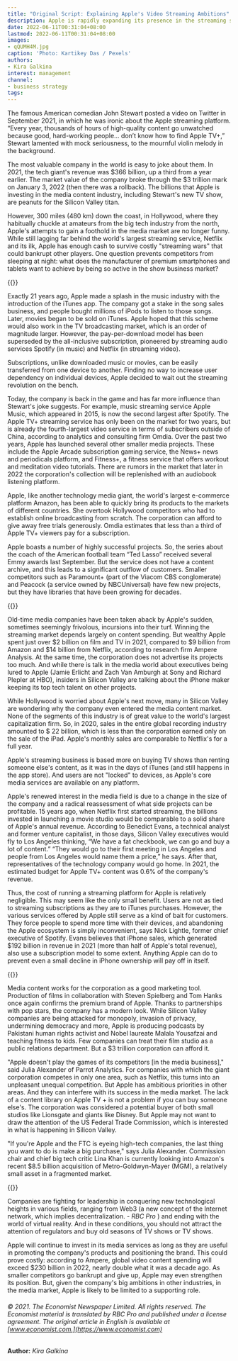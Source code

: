 ```yaml
---
title: "Original Script: Explaining Apple's Video Streaming Ambitions"
description: Apple is rapidly expanding its presence in the streaming services market. However, unlike Netflix and other competitors, the tech giant has a much smarter plan to exploit its position in the music and video content market.
date: 2022-06-11T00:31:04+08:00
lastmod: 2022-06-11T00:31:04+08:00
images:
- qQUMH4M.jpg
caption: 'Photo: Kartikey Das / Pexels'
authors:
- Kira Galkina
interest: management
channel: 
- business strategy
tags: 
---
```


The famous American comedian John Stewart posted a video on Twitter in September 2021, in which he was ironic about the Apple streaming platform. “Every year, thousands of hours of high-quality content go unwatched because good, hard-working people… don’t know how to find Apple TV+,” Stewart lamented with mock seriousness, to the mournful violin melody in the background.  
  
The most valuable company in the world is easy to joke about them. In 2021, the tech giant's revenue was $366 billion, up a third from a year earlier. The market value of the company broke through the $3 trillion mark on January 3, 2022 (then there was a rollback). The billions that Apple is investing in the media content industry, including Stewart's new TV show, are peanuts for the Silicon Valley titan.

However, 300 miles (480 km) down the coast, in Hollywood, where they habitually chuckle at amateurs from the big tech industry from the north, Apple's attempts to gain a foothold in the media market are no longer funny. While still lagging far behind the world's largest streaming service, Netflix and its ilk, Apple has enough cash to survive costly "streaming wars" that could bankrupt other players. One question prevents competitors from sleeping at night: what does the manufacturer of premium smartphones and tablets want to achieve by being so active in the show business market?

{{<ads>}}

Exactly 21 years ago, Apple made a splash in the music industry with the introduction of the iTunes app. The company got a stake in the song sales business, and people bought millions of iPods to listen to those songs. Later, movies began to be sold on iTunes. Apple hoped that this scheme would also work in the TV broadcasting market, which is an order of magnitude larger. However, the pay-per-download model has been superseded by the all-inclusive subscription, pioneered by streaming audio services Spotify (in music) and Netflix (in streaming video).  
  
Subscriptions, unlike downloaded music or movies, can be easily transferred from one device to another. Finding no way to increase user dependency on individual devices, Apple decided to wait out the streaming revolution on the bench.

Today, the company is back in the game and has far more influence than Stewart's joke suggests. For example, music streaming service Apple Music, which appeared in 2015, is now the second largest after Spotify. The Apple TV+ streaming service has only been on the market for two years, but is already the fourth-largest video service in terms of subscribers outside of China, according to analytics and consulting firm Omdia. Over the past two years, Apple has launched several other smaller media projects. These include the Apple Arcade subscription gaming service, the News+ news and periodicals platform, and Fitness+, a fitness service that offers workout and meditation video tutorials. There are rumors in the market that later in 2022 the corporation's collection will be replenished with an audiobook listening platform.

Apple, like another technology media giant, the world's largest e-commerce platform Amazon, has been able to quickly bring its products to the markets of different countries. She overtook Hollywood competitors who had to establish online broadcasting from scratch. The corporation can afford to give away free trials generously. Omdia estimates that less than a third of Apple TV+ viewers pay for a subscription.

Apple boasts a number of highly successful projects. So, the series about the coach of the American football team “Ted Lasso” received several Emmy awards last September. But the service does not have a content archive, and this leads to a significant outflow of customers. Smaller competitors such as Paramount+ (part of the Viacom CBS conglomerate) and Peacock (a service owned by NBCUniversal) have few new projects, but they have libraries that have been growing for decades.

{{<ads>}}

Old-time media companies have been taken aback by Apple's sudden, sometimes seemingly frivolous, incursions into their turf. Winning the streaming market depends largely on content spending. But wealthy Apple spent just over $2 billion on film and TV in 2021, compared to $9 billion from Amazon and $14 billion from Netflix, according to research firm Ampere Analysis. At the same time, the corporation does not advertise its projects too much. And while there is talk in the media world about executives being lured to Apple (Jamie Erlicht and Zach Van Amburgh at Sony and Richard Plepler at HBO), insiders in Silicon Valley are talking about the iPhone maker keeping its top tech talent on other projects.

While Hollywood is worried about Apple's next move, many in Silicon Valley are wondering why the company even entered the media content market. None of the segments of this industry is of great value to the world's largest capitalization firm. So, in 2020, sales in the entire global recording industry amounted to $ 22 billion, which is less than the corporation earned only on the sale of the iPad. Apple's monthly sales are comparable to Netflix's for a full year.

Apple's streaming business is based more on buying TV shows than renting someone else's content, as it was in the days of iTunes (and still happens in the app store). And users are not "locked" to devices, as Apple's core media services are available on any platform.

Apple's renewed interest in the media field is due to a change in the size of the company and a radical reassessment of what side projects can be profitable. 15 years ago, when Netflix first started streaming, the billions invested in launching a movie studio would be comparable to a solid share of Apple's annual revenue. According to Benedict Evans, a technical analyst and former venture capitalist, in those days, Silicon Valley executives would fly to Los Angeles thinking, “We have a fat checkbook, we can go and buy a lot of content.” “They would go to their first meeting in Los Angeles and people from Los Angeles would name them a price,” he says. After that, representatives of the technology company would go home. In 2021, the estimated budget for Apple TV+ content was 0.6% of the company's revenue.

Thus, the cost of running a streaming platform for Apple is relatively negligible. This may seem like the only small benefit. Users are not as tied to streaming subscriptions as they are to iTunes purchases. However, the various services offered by Apple still serve as a kind of bait for customers. They force people to spend more time with their devices, and abandoning the Apple ecosystem is simply inconvenient, says Nick Lightle, former chief executive of Spotify. Evans believes that iPhone sales, which generated $192 billion in revenue in 2021 (more than half of Apple's total revenue), also use a subscription model to some extent. Anything Apple can do to prevent even a small decline in iPhone ownership will pay off in itself.

{{<ads>}}

Media content works for the corporation as a good marketing tool. Production of films in collaboration with Steven Spielberg and Tom Hanks once again confirms the premium brand of Apple. Thanks to partnerships with pop stars, the company has a modern look. While Silicon Valley companies are being attacked for monopoly, invasion of privacy, undermining democracy and more, Apple is producing podcasts by Pakistani human rights activist and Nobel laureate Malala Yousafzai and teaching fitness to kids. Few companies can treat their film studio as a public relations department. But a $3 trillion corporation can afford it.

"Apple doesn't play the games of its competitors \[in the media business\]," said Julia Alexander of Parrot Analytics. For companies with which the giant corporation competes in only one area, such as Netflix, this turns into an unpleasant unequal competition. But Apple has ambitious priorities in other areas. And they can interfere with its success in the media market. The lack of a content library on Apple TV + is not a problem if you can buy someone else's. The corporation was considered a potential buyer of both small studios like Lionsgate and giants like Disney. But Apple may not want to draw the attention of the US Federal Trade Commission, which is interested in what is happening in Silicon Valley.

"If you're Apple and the FTC is eyeing high-tech companies, the last thing you want to do is make a big purchase," says Julia Alexander. Commission chair and chief big tech critic Lina Khan is currently looking into Amazon's recent $8.5 billion acquisition of Metro-Goldwyn-Mayer (MGM), a relatively small asset in a fragmented market.

{{<ads>}}

Companies are fighting for leadership in conquering new technological heights in various fields, ranging from Web3 (a new concept of the Internet network, which implies decentralization. - _RBC Pro_ ) and ending with the world of virtual reality. And in these conditions, you should not attract the attention of regulators and buy old seasons of TV shows or TV shows.  
  
Apple will continue to invest in its media services as long as they are useful in promoting the company's products and positioning the brand. This could prove costly: according to Ampere, global video content spending will exceed $230 billion in 2022, nearly double what it was a decade ago. As smaller competitors go bankrupt and give up, Apple may even strengthen its position. But, given the company's big ambitions in other industries, in the media market, Apple is likely to be limited to a supporting role.

###### © 2021. The Economist Newspaper Limited. All rights reserved. The Economist material is translated by RBC Pro and published under a license agreement. The original article in English is available at [www.economist.com.](https://www.economist.com)

**Author:** *Kira Galkina*